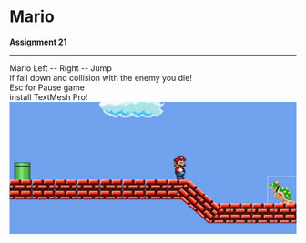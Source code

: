 # Mario

**Assignment 21**

---

Mario
Left -- Right -- Jump\
if fall down and collision with the enemy you die!\
Esc for Pause game\
install TextMesh Pro!\
![Screen Shot](Capture.JPG)
